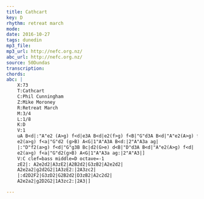 ```yaml
---
title: Cathcart
key: D
rhythm: retreat march
mode:
date: 2016-10-27
tags: dunedin
mp3_file:
mp3_url: http://nefc.org.nz/
abc_url: http://nefc.org.nz/
source: 50Dundas
transcription:
chords: 
abc: |
    X:73
    T:Cathcart
    C:Phil Cunningham
    Z:Mike Moroney
    R:Retreat March
    M:3/4
    L:1/8
    K:D
    V:1
    uA B<d|:"A"e2 (A>g) f<d|e3A B<d|e2(f>g) f<B|"G"d3A B<d|"A"e2(A>g) f<d|
    e2(a>g) f<a|"G"d2 (g>B) A<G|1"A"A3A B<d:|2"A"A3a ag|
    |:"D"f2(a>g) f<d|"G"g3B Bc|d2(G>e) d<B|"D"d3A B<d|"A"e2(A>g) f<d|
    e2(a>g) f<a|"G"d2(g>B) A<G|1"A"A3a ag:|2"A"A3|]
    V:C clef=bass middle=D octave=-1
    zE2|: A2e2d2|A3zE2|A2B2d2|G3zB2|A2e2d2|
    A2e2a2|g2d2G2|1A3zE2:|2A3zc2|
    |:d2D2F2|G3zD2|G2B2d2|D3zB2|A2c2d2|
    A2e2a2|g2D2G2|1A3zc2:|2A3|]

---
```

